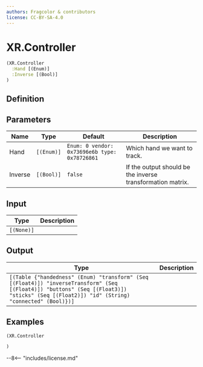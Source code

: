 ```yaml
---
authors: Fragcolor & contributors
license: CC-BY-SA-4.0
---
```



# XR.Controller

```clojure
(XR.Controller
  :Hand [(Enum)]
  :Inverse [(Bool)]
)
```


## Definition




## Parameters

| Name | Type | Default | Description |
|------|------|---------|-------------|
| Hand | `[(Enum)]` | `Enum: 0 vendor: 0x73696e6b type: 0x78726861` | Which hand we want to track. |
| Inverse | `[(Bool)]` | `false` | If the output should be the inverse transformation matrix. |


## Input

| Type | Description |
|------|-------------|
| `[(None)]` |  |


## Output

| Type | Description |
|------|-------------|
| `[(Table {"handedness" (Enum) "transform" (Seq [(Float4)]) "inverseTransform" (Seq [(Float4)]) "buttons" (Seq [(Float3)]) "sticks" (Seq [(Float2)]) "id" (String) "connected" (Bool)})]` |  |


## Examples

```clojure
(XR.Controller

)
```


--8<-- "includes/license.md"
